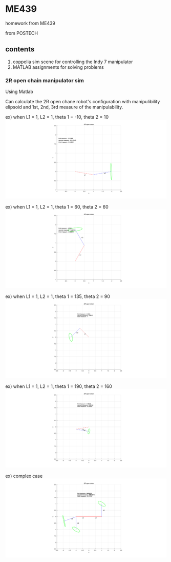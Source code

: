 # ME439

homework from ME439

from POSTECH

## contents
1. coppelia sim scene for controlling the Indy 7 manipulator
2. MATLAB assignments for solving problems

### 2R open chain manipulator sim
Using Matlab

Can calculate the 2R open chane robot's configuration with manipulibility elipsoid and 1st, 2nd, 3rd measure of the manipulability.

ex) when L1 = 1, L2 = 1, theta 1 = -10, theta 2 = 10
![](img/-1020.png)

ex) when L1 = 1, L2 = 1, theta 1 = 60, theta 2 = 60
![](img/6060.png)

ex) when L1 = 1, L2 = 1, theta 1 = 135, theta 2 = 90
![](img/13590.png)

ex) when L1 = 1, L2 = 1, theta 1 = 190, theta 2 = 160
![](img/190160.png)

ex) complex case
![](img/complex.png)